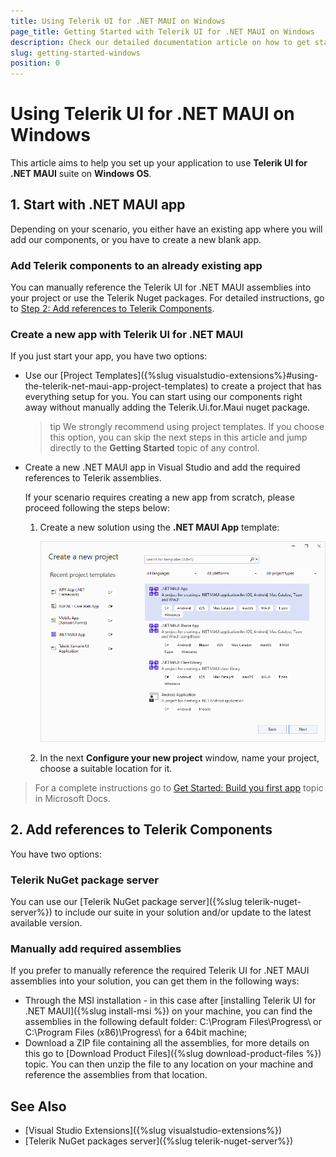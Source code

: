 ```yaml
---
title: Using Telerik UI for .NET MAUI on Windows
page_title: Getting Started with Telerik UI for .NET MAUI on Windows
description: Check our detailed documentation article on how to get started with Telerik UI for .NET MAUI on Windows. Find all you need to know about .NET MAUI installation documentation.
slug: getting-started-windows
position: 0
---
```


# Using Telerik UI for .NET MAUI on Windows

This article aims to help you set up your application to use **Telerik UI for .NET MAUI** suite on **Windows OS**.

## 1. Start with .NET MAUI app

Depending on your scenario, you either have an existing app where you will add our components, or you have to create a new blank app.
 
### Add Telerik components to an already existing app

You can manually reference the Telerik UI for .NET MAUI assemblies into your project or use the Telerik Nuget packages. For detailed instructions, go to [Step 2: Add references to Telerik Components](#2-add-references-to-telerik-components).
 
### Create a new app with Telerik UI for .NET MAUI

If you just start your app, you have two options:

- Use our [Project Templates]({%slug visualstudio-extensions%}#using-the-telerik-net-maui-app-project-templates) to create a project that has everything setup for you. You can start using our components right away without manually adding the Telerik.Ui.for.Maui nuget package.

	>tip We strongly recommend using project templates. If you choose this option, you can skip the next steps in this article and jump directly to the **Getting Started** topic of any control.

- Create a new .NET MAUI app in Visual Studio and add the required references to Telerik assemblies.

	If your scenario requires creating a new app from scratch, please proceed following the steps below:

	1. Create a new solution using the **.NET MAUI App** template:

		![Create new .NET MAUI App](images/visual-studio-new-solution.png)

	1. In the next **Configure your new project** window, name your project, choose a suitable location for it.

> For a complete instructions go to [Get Started: Build you first app](https://docs.microsoft.com/en-us/dotnet/maui/get-started/first-app?pivots=devices-android) topic in Microsoft Docs.

## 2. Add references to Telerik Components

You have two options: 

### Telerik NuGet package server

You can use our [Telerik NuGet package server]({%slug telerik-nuget-server%}) to include our suite in your solution and/or update to the latest available version.

### Manually add required assemblies

If you prefer to manually reference the required Telerik UI for .NET MAUI assemblies into your solution, you can get them in the following ways:

* Through the MSI installation - in this case after [installing Telerik UI for .NET MAUI]({%slug install-msi %}) on your machine, you can find the assemblies in the following default folder: C:\Program Files\Progress\ or C:\Program Files (x86)\Progress\ for a 64bit machine;
* Download a ZIP file containing all the assemblies, for more details on this go to [Download Product Files]({%slug download-product-files %}) topic. You can then unzip the file to any location on your machine and reference the assemblies from that location.

## See Also

- [Visual Studio Extensions]({%slug visualstudio-extensions%})
- [Telerik NuGet packages server]({%slug telerik-nuget-server%})
